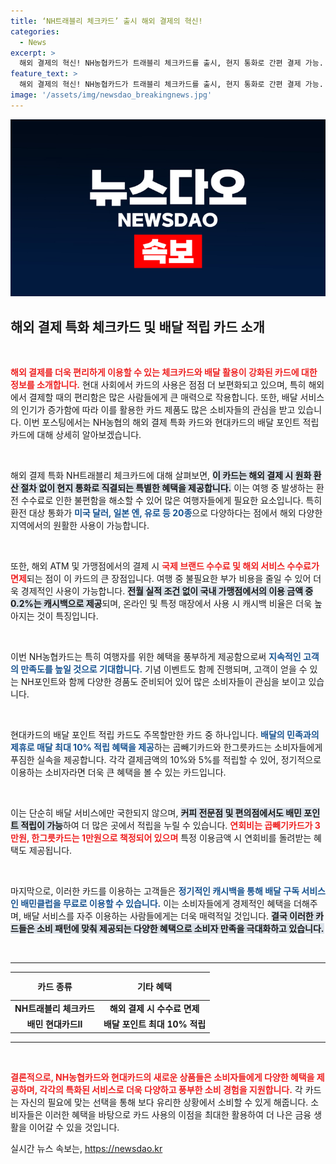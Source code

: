 ```yaml
---
title: ‘NH트래블리 체크카드’ 출시 해외 결제의 혁신!
categories:
  - News
excerpt: >
  해외 결제의 혁신! NH농협카드가 트래블리 체크카드를 출시, 현지 통화로 간편 결제 가능. 전월 실적 없이 최대 0.6% 캐시백 제공! 배달의 민족 포인트 적립도 강화된 현대카드Ⅱ와 함께 알뜰한 소비를 즐겨보세요!
feature_text: >
  해외 결제의 혁신! NH농협카드가 트래블리 체크카드를 출시, 현지 통화로 간편 결제 가능. 전월 실적 없이 최대 0.6% 캐시백 제공! 배달의 민족 포인트 적립도 강화된 현대카드Ⅱ와 함께 알뜰한 소비를 즐겨보세요!
image: '/assets/img/newsdao_breakingnews.jpg'
---
```


<p><img src="/assets/img/newsdao_breakingnews.jpg" alt="ontimetimes 속보" /></p>

<h2 data-ke-size="size26">해외 결제 특화 체크카드 및 배달 적립 카드 소개</h2>

<p data-ke-size="size16">&nbsp;</p>

<p><b><span style="color: #ee2323;">해외 결제를 더욱 편리하게 이용할 수 있는 체크카드와 배달 활용이 강화된 카드에 대한 정보를 소개합니다.</span></b> 현대 사회에서 카드의 사용은 점점 더 보편화되고 있으며, 특히 해외에서 결제할 때의 편리함은 많은 사람들에게 큰 매력으로 작용합니다. 또한, 배달 서비스의 인기가 증가함에 따라 이를 활용한 카드 제품도 많은 소비자들의 관심을 받고 있습니다. 이번 포스팅에서는 NH농협의 해외 결제 특화 카드와 현대카드의 배달 포인트 적립 카드에 대해 상세히 알아보겠습니다. </p>

<p data-ke-size="size16">&nbsp;</p>

<p>해외 결제 특화 NH트래블리 체크카드에 대해 살펴보면, <b><span style="background-color: #21538527;">이 카드는 해외 결제 시 원화 환산 절차 없이 현지 통화로 직결되는 특별한 혜택을 제공합니다.</span></b> 이는 여행 중 발생하는 환전 수수료로 인한 불편함을 해소할 수 있어 많은 여행자들에게 필요한 요소입니다. 특히 환전 대상 통화가 <b><span style="color: #1a5490;">미국 달러, 일본 엔, 유로 등 20종</span></b>으로 다양하다는 점에서 해외 다양한 지역에서의 원활한 사용이 가능합니다. </p>

<p data-ke-size="size16">&nbsp;</p>

<p>또한, 해외 ATM 및 가맹점에서의 결제 시 <b><span style="color: #ee2323;">국제 브랜드 수수료 및 해외 서비스 수수료가 면제</span></b>되는 점이 이 카드의 큰 장점입니다. 여행 중 불필요한 부가 비용을 줄일 수 있어 더욱 경제적인 사용이 가능합니다. <b><span style="background-color: #21538527;">전월 실적 조건 없이 국내 가맹점에서의 이용 금액 중 0.2%는 캐시백으로 제공</span></b>되며, 온라인 및 특정 매장에서 사용 시 캐시백 비율은 더욱 높아지는 것이 특징입니다. </p>

<p data-ke-size="size16">&nbsp;</p>

<p>이번 NH농협카드는 특히 여행자를 위한 혜택을 풍부하게 제공함으로써 <b><span style="color: #1a5490;">지속적인 고객의 만족도를 높일 것으로 기대합니다.</span></b> 기념 이벤트도 함께 진행되며, 고객이 얻을 수 있는 NH포인트와 함께 다양한 경품도 준비되어 있어 많은 소비자들이 관심을 보이고 있습니다. </p>

<p data-ke-size="size16">&nbsp;</p>

<p>현대카드의 배달 포인트 적립 카드도 주목할만한 카드 중 하나입니다. <b><span style="color: #1a5490;">배달의 민족과의 제휴로 매달 최대 10% 적립 혜택을 제공</span></b>하는 곱빼기카드와 한그릇카드는 소비자들에게 푸짐한 실속을 제공합니다. 각각 결제금액의 10%와 5%를 적립할 수 있어, 정기적으로 이용하는 소비자라면 더욱 큰 혜택을 볼 수 있는 카드입니다. </p>

<p data-ke-size="size16">&nbsp;</p>

<p>이는 단순히 배달 서비스에만 국한되지 않으며, <b><span style="background-color: #21538527;">커피 전문점 및 편의점에서도 배민 포인트 적립이 가능</span></b>하여 더 많은 곳에서 적립을 누릴 수 있습니다. <b><span style="color: #ee2323;">연회비는 곱빼기카드가 3만원, 한그릇카드는 1만원으로 책정되어 있으며</span></b> 특정 이용금액 시 연회비를 돌려받는 혜택도 제공됩니다. </p>

<p data-ke-size="size16">&nbsp;</p>

<p>마지막으로, 이러한 카드를 이용하는 고객들은 <b><span style="color: #1a5490;">정기적인 캐시백을 통해 배달 구독 서비스인 배민클럽을 무료로 이용할 수 있습니다.</span></b> 이는 소비자들에게 경제적인 혜택을 더해주며, 배달 서비스를 자주 이용하는 사람들에게는 더욱 매력적일 것입니다. <b><span style="background-color: #21538527;">결국 이러한 카드들은 소비 패턴에 맞춰 제공되는 다양한 혜택으로 소비자 만족을 극대화하고 있습니다.</span></b></p>

<p data-ke-size="size16">&nbsp;</p>

<hr>

<table style="width: 100%; border-collapse: collapse;">
 <thead>
  <tr>
   <th style="text-align: center; height: 37px;"><b>카드 종류</b></th>
   <th style="text-align: center; height: 37px;"><b>기타 혜택</b></th>
  </tr>
 </thead>
 <tbody>
  <tr>
   <td style="text-align: center; height: 17px;"><b>NH트래블리 체크카드</b></td>
   <td style="text-align: center; height: 17px;"><b>해외 결제 시 수수료 면제</b></td>
  </tr>
  <tr>
   <td style="text-align: center; height: 17px;"><b>배민 현대카드Ⅱ</b></td>
   <td style="text-align: center; height: 17px;"><b>배달 포인트 최대 10% 적립</b></td>
  </tr>
 </tbody>
</table>

<hr>

<p data-ke-size="size16">&nbsp;</p>

<p><b><span style="color: #ee2323;">결론적으로, NH농협카드와 현대카드의 새로운 상품들은 소비자들에게 다양한 혜택을 제공하며, 각각의 특화된 서비스로 더욱 다양하고 풍부한 소비 경험을 지원합니다.</span></b> 각 카드는 자신의 필요에 맞는 선택을 통해 보다 유리한 상황에서 소비할 수 있게 해줍니다. 소비자들은 이러한 혜택을 바탕으로 카드 사용의 이점을 최대한 활용하여 더 나은 금융 생활을 이어갈 수 있을 것입니다.</p>
실시간 뉴스 속보는, <a href="https://newsdao.kr" rel="dofollow">https://newsdao.kr</a>


